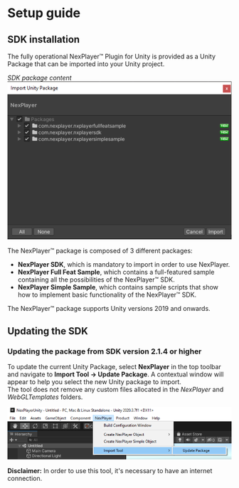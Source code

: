 # Setup guide

## SDK installation

The fully operational NexPlayer™ Plugin for Unity is provided as a Unity Package that can be imported into your Unity project.

*SDK package content*  
![](../assets/basic/setup0.png)

The NexPlayer™ package is composed of 3 different packages:  

- **NexPlayer SDK**, which is mandatory to import in order to use NexPlayer.  
- **NexPlayer Full Feat Sample**, which contains a full-featured sample containing all the possibilities of the NexPlayer™ SDK.  
- **NexPlayer Simple Sample**, which contains sample scripts that show how to implement basic functionality of the NexPlayer™ SDK.

The NexPlayer™ package supports Unity versions 2019 and onwards.

## Updating the SDK

### Updating the package from SDK version 2.1.4 or higher

To update the current Unity Package, select **NexPlayer** in the top toolbar and navigate to **Import Tool → Update Package**. A contextual window will appear to help you select the new Unity package to import.  
The tool does not remove any custom files allocated in the *NexPlayer* and *WebGLTemplates* folders.

![](../assets/basic/setup1.png)

**Disclaimer:** In order to use this tool, it's necessary to have an internet connection.